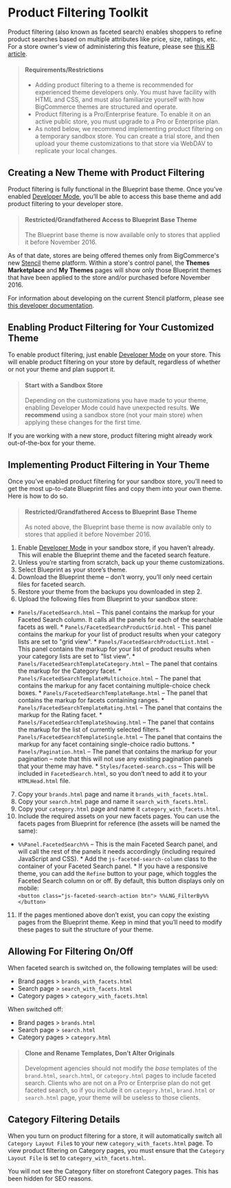 # Product Filtering Toolkit

Product filtering (also known as faceted search) enables shoppers to refine product searches based on multiple attributes like price, size, ratings, etc. For a store owner's view of administering this feature, please see <a href="https://forum.bigcommerce.com/s/article/Product-Filtering-Settings" target="_blank">this KB article</a>. 

<!-- theme: warning -->
> #### Requirements/Restrictions
> * Adding product filtering to a theme is recommended for experienced theme developers only. You must have facility with HTML and CSS, and must also familiarize yourself with how BigCommerce themes are structured and operate.
> * Product filtering is a Pro/Enterprise feature. To enable it on an active public store, you must upgrade to a Pro or Enterprise plan.
> * As noted below, we recommend implementing product filtering on a temporary sandbox store. You can create a trial store, and then upload your theme customizations to that store via WebDAV to replicate your local changes.

## Creating a New Theme with Product Filtering 

Product filtering is fully functional in the Blueprint base theme. Once you’ve enabled [Developer Mode](#blueprint-and-developer-mode), you’ll be able to access this base theme and add product filtering to your developer store.

<!-- theme: warning -->
> #### Restricted/Grandfathered Access to Blueprint Base Theme
> The Blueprint base theme is now available only to stores that applied it before November 2016.

As of that date, stores are being offered themes only from BigCommerce's new <a href="https://support.bigcommerce.com/articles/Public/The-Stencil-Theme-Platform" target="_blank">Stencil</a> theme platform. Within a store's control panel, the **Themes Marketplace** and **My Themes** pages will show only those Blueprint themes that have been applied to the store and/or purchased before November 2016. 

For information about developing on the current Stencil platform, please see <a href="https://stencil.bigcommerce.com/docs/" target="_blank">this developer documentation</a>.

## Enabling Product Filtering for Your Customized Theme 

To enable product filtering, just enable [Developer Mode](#devmode) on your store. This will enable product filtering on your store by default, regardless of whether or not your theme and plan support it.

<!-- theme: warning -->
> #### Start with a Sandbox Store
> Depending on the customizations you have made to your theme, enabling Developer Mode could have unexpected results. **We recommend** using a sandbox store (not your main store) when applying these changes for the first time.

If you are working with a new store, product filtering might already work out-of-the-box for your theme.

## Implementing Product Filtering in Your Theme 

Once you’ve enabled product filtering for your sandbox store, you’ll need to get the most up-to-date Blueprint files and copy them into your own theme. Here is how to do so.

<!-- theme: warning -->
> ####  Restricted/Grandfathered Access to Blueprint Base Theme
> As noted above, the Blueprint base theme is now available only to stores that applied it before November 2016.


1.  Enable [Developer Mode](#devmode) in your sandbox store, if you haven’t already. This will enable the Blueprint theme and the faceted search feature.
2.  Unless you’re starting from scratch, back up your theme customizations.
3.  Select Blueprint as your store’s theme. 
4.  Download the Blueprint theme – don’t worry, you’ll only need certain files for faceted search.
5.  Restore your theme from the backups you downloaded in step 2.
6.  Upload the following files from Blueprint to your sandbox store:
   *   `Panels/FacetedSearch.html` – This panel contains the markup for your Faceted Search column. It calls all the panels for each of the searchable facets as well.
    *   `Panels/FacetedSearchProductGrid.html` - This panel contains the markup for your list of product results when your category lists are set to "grid view".
    *   `Panels/FacetedSearchProductList.html` - This panel contains the markup for your list of product results when your category lists are set to "list view".
    *   `Panels/FacetedSearchTemplateCategory.html` – The panel that contains the markup for the Category facet.
    *   `Panels/FacetedSearchTemplateMultichoice.html` – The panel that contains the markup for any facet containing multiple-choice check boxes.
    *   `Panels/FacetedSearchTemplateRange.html` – The panel that contains the markup for facets containing ranges.
    *   `Panels/FacetedSearchTemplateRating.html` – The panel that contains the markup for the Rating facet.
    *   `Panels/FacetedSearchTemplateShowing.html` – The panel that contains the markup for the list of currently selected filters.
    *   `Panels/FacetedSearchTemplateSingle.html` – The panel that contains the markup for any facet containing single-choice radio buttons.
    *   `Panels/Pagination.html` – The panel that contains the markup for your pagination – note that this will not use any existing pagination panels that your theme may have.
    *   `Styles/faceted-search.css` – This will be included in `FacetedSearch.html`, so you don’t need to add it to your `HTMLHead.html` file.

7.  Copy your `brands.html` page and name it `brands_with_facets.html`.
8.  Copy your `search.html` page and name it `search_with_facets.html`.
9.  Copy your `category.html` page and name it `category_with_facets.html`.
10.  Include the required assets on your new facets pages. You can use the facets pages from Blueprint for reference (the assets will be named the same):
   *   `%%Panel.FacetedSearch%%` – This is the main Faceted Search panel, and will call the rest of the panels it needs accordingly (including required JavaScript and CSS).
    *   Add the `js-faceted-search-column` class to the container of your Faceted Search panel.
    *   If you have a responsive theme, you can add the `Refine` button to your page, which toggles the Faceted Search column on or off. By default, this button displays only on mobile:<br />
    `<button class="js-faceted-search-action btn"> %%LNG_FilterBy%% </button>`
11.  If the pages mentioned above don’t exist, you can copy the existing pages from the Blueprint theme. Keep in mind that you’ll need to modify these pages to suit the structure of your theme.

## Allowing For Filtering On/Off 

When faceted search is switched on, the following templates will be used:

*   Brand pages > `brands_with_facets.html`
*   Search page > `search_with_facets.html`
*   Category pages > `category_with_facets.html`

When switched off:

*   Brand pages > `brands.html`
*   Search page > `search.html`
*   Category pages > `category.html`

<!-- theme: warning -->
> #### Clone and Rename Templates, Don’t Alter Originals
> Development agencies should not modify the _base_ templates of the `brand.html`, `search.html`, or `category.html` pages to include faceted search. Clients who are not on a Pro or Enterprise plan do not get faceted search, so if you include it on `category.html`, `brand.html` or `search.html` page, your theme will be useless to those clients.


## Category Filtering Details 

When you turn on product filtering for a store, it will automatically switch all `Category Layout File`s to your new `category_with_facets.html` page. To view product filtering on Category pages, you must ensure that the `Category Layout File` is set to `category_with_facets.html`.

You will not see the Category filter on storefront Category pages. This has been hidden for SEO reasons.
